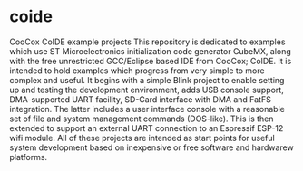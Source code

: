# coide
CooCox CoIDE example projects
This repository is dedicated to examples which use ST Microelectronics initialization code generator CubeMX, along with the free unrestricted GCC/Eclipse based IDE from CooCox; CoIDE.  It is intended to hold examples which progress from very simple to more complex and useful.  It begins with a simple Blink project to enable setting up and testing the development environment, adds USB console support, DMA-supported UART facility, SD-Card interface with DMA and FatFS integration.  The latter includes a user interface console with a reasonable set of file and system management commands (DOS-like).  This is then extended to support an external UART connection to an Espressif ESP-12 wifi module.
All of these projects are intended as start points for useful system development based on inexpensive or free software and hardwarew platforms.
